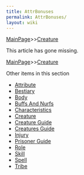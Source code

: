 ```yaml
---
title: AttrBonuses
permalink: AttrBonuses/
layout: wiki
---
```


[MainPage](/keeperrl_wiki/ "wikilink")>>[Creature](/keeperrl_wiki/Creature "wikilink")

This article has gone missing.

[MainPage](/keeperrl_wiki/ "wikilink")>>[Creature](/keeperrl_wiki/Creature "wikilink")

Other items in this section
-    [Attribute](/keeperrl_wiki/Attribute "wikilink")
-    [Bestiary](/keeperrl_wiki/Bestiary "wikilink")
-    [Body](/keeperrl_wiki/Body "wikilink")
-    [Buffs And Nurfs](/keeperrl_wiki/Buffs_And_Nurfs "wikilink")
-    [Characteristics](/keeperrl_wiki/Characteristics "wikilink")
-    [Creature](/keeperrl_wiki/Creature "wikilink")
-    [Creature Guide](/keeperrl_wiki/Creature_Guide "wikilink")
-    [Creatures Guide](/keeperrl_wiki/Creatures_Guide "wikilink")
-    [Injury](/keeperrl_wiki/Injury "wikilink")
-    [Prisoner Guide](/keeperrl_wiki/Prisoner_Guide "wikilink")
-    [Role](/keeperrl_wiki/Role "wikilink")
-    [Skill](/keeperrl_wiki/Skill "wikilink")
-    [Spell](/keeperrl_wiki/Spell "wikilink")
-    [Tribe](/keeperrl_wiki/Tribe "wikilink")
